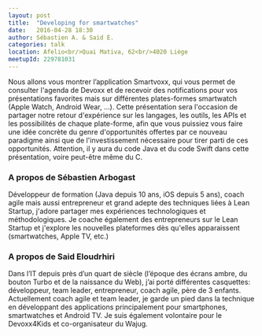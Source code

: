 ```yaml
---
layout: post
title:  "Developing for smartwatches"
date:   2016-04-28 18:30
author:	Sébastien A. & Said E.
categories: talk
location: Afelio<br/>Quai Mativa, 62<br/>4020 Liège
meetupId: 229781031
---
```

Nous allons vous montrer l’application Smartvoxx, qui vous permet de consulter l'agenda de Devoxx et de recevoir des notifications pour vos présentations favorites mais sur différentes plates-formes smartwatch (Apple Watch, Android Wear, ...). Cette présentation sera l'occasion de partager notre retour d'expérience sur les langages, les outils, les APIs et les possibilités de chaque plate-forme, afin que vous puissiez vous faire une idée concrète du genre d'opportunités offertes par ce nouveau paradigme ainsi que de l'investissement nécessaire pour tirer parti de ces opportunités. Attention, il y aura du code Java et du code Swift dans cette présentation, voire peut-être même du C.

<h3>A propos de Sébastien Arbogast</h3>
Développeur de formation (Java depuis 10 ans, iOS depuis 5 ans), coach agile mais aussi entrepreneur et grand adepte des techniques liées à Lean Startup, j'adore partager mes expériences technologiques et méthodologiques. Je coache également des entrepreneurs sur le Lean Startup et j'explore les nouvelles plateformes dès qu'elles apparaissent (smartwatches, Apple TV, etc.)

<h3>A propos de Said Eloudrhiri</h3>
Dans l’IT depuis près  d’un quart de siècle (l’époque des écrans ambre, du bouton Turbo et de la naissance du Web), j’ai porté différentes casquettes: développeur, team leader, entrepreneur, coach agile, père de 3 enfants. Actuellement coach agile et team leader, je garde un pied dans la technique en développant des applications principalement  pour smartphones, smartwatches et Android TV. Je suis également volontaire pour le Devoxx4Kids et co-organisateur du Wajug.
